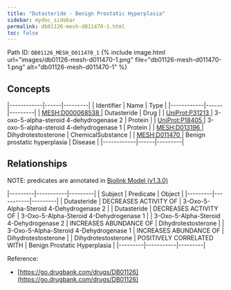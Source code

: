```yaml
---
title: "Dutasteride - Benign Prostatic Hyperplasia"
sidebar: mydoc_sidebar
permalink: db01126-mesh-d011470-1.html
toc: false 
---
```



Path ID: `DB01126_MESH_D011470_1`
{% include image.html url="images/db01126-mesh-d011470-1.png" file="db01126-mesh-d011470-1.png" alt="db01126-mesh-d011470-1" %}

## Concepts

|------------|------|---------|
| Identifier | Name | Type    |
|------------|------|---------|
| <a href="https://identifiers.org/MESH:D000068538">MESH:D000068538 </a> | Dutasteride | Drug |
| <a href="https://identifiers.org/UniProt:P31213">UniProt:P31213 </a> | 3-oxo-5-alpha-steroid 4-dehydrogenase 2 | Protein |
| <a href="https://identifiers.org/UniProt:P18405">UniProt:P18405 </a> | 3-oxo-5-alpha-steroid 4-dehydrogenase 1 | Protein |
| <a href="https://identifiers.org/MESH:D013196">MESH:D013196 </a> | Dihydrotestosterone | ChemicalSubstance |
| <a href="https://identifiers.org/MESH:D011470">MESH:D011470 </a> | Benign prostatic hyperplasia | Disease |
|------------|------|---------|

## Relationships


NOTE: predicates are annotated in <a href="https://github.com/biolink/biolink-model/releases/tag/v1.3.0">Biolink Model (v1.3.0)</a>

|---------|-----------|---------|
| Subject | Predicate | Object  |
|---------|-----------|---------|
| Dutasteride | DECREASES ACTIVITY OF | 3-Oxo-5-Alpha-Steroid 4-Dehydrogenase 2 |
| Dutasteride | DECREASES ACTIVITY OF | 3-Oxo-5-Alpha-Steroid 4-Dehydrogenase 1 |
| 3-Oxo-5-Alpha-Steroid 4-Dehydrogenase 2 | INCREASES ABUNDANCE OF | Dihydrotestosterone |
| 3-Oxo-5-Alpha-Steroid 4-Dehydrogenase 1 | INCREASES ABUNDANCE OF | Dihydrotestosterone |
| Dihydrotestosterone | POSITIVELY CORRELATED WITH | Benign Prostatic Hyperplasia |
|---------|-----------|---------|

Reference: 
  - [https://go.drugbank.com/drugs/DB01126](https://go.drugbank.com/drugs/DB01126)
